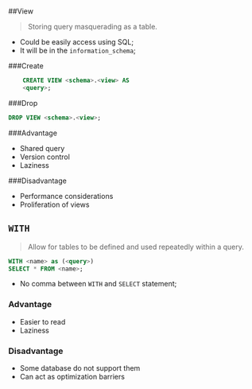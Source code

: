 #

##View

> Storing query masquerading as a table.

- Could be easily access using SQL;
- It will be in the `information_schema`;

###Create

```sql
	CREATE VIEW <schema>.<view> AS
	<query>;
```

###Drop

```sql
DROP VIEW <schema>.<view>;
```

###Advantage

* Shared query
* Version control
* Laziness

###Disadvantage

* Performance considerations
* Proliferation of views

## `WITH`

> Allow for tables to be defined and used repeatedly within a query.

```sql
WITH <name> as (<query>)
SELECT * FROM <name>;
```

* No comma between `WITH` and `SELECT` statement;

### Advantage

- Easier to read
- Laziness

### Disadvantage

- Some database do not support them
- Can act as optimization barriers